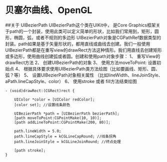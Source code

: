 # 贝塞尔曲线、OpenGL

##关于 UIBezierPath
UIBezierPath这个类在UIKit中， 是Core Graphics框架关于path的一个封装，使用此类可以定义简单的形状，比如我们常用到，矩形，圆形，椭圆，弧，或者不规则的多边形
UIBezierPath对象是CGPathRef数据类型的封装。path如果是基于矢量形状的，都用直线或曲线去创建。我们一般使用UIBezierPath都是在重写view的drawRect方法这种情形。我们用直线去创建矩形或多边形，使用曲线创建弧或者圆。创建和使用path对象步骤：
1、 重写View的drawRect方法
2、 创建UIBezierPath的对象
3、 使用方法moveToPoint: 设置初始点
4、 根据具体要求使用UIBezierPath类方法绘图（比如要画线、矩形、圆、弧？等）
5、 设置UIBezierPath对象相关属性 （比如lineWidth、lineJoinStyle、aPath.lineCapStyle、color）
6、 使用stroke 或者 fill方法结束绘图
```
- (void)drawRect:(CGRect)rect {

    UIColor *color = [UIColor redColor];
    [color set]; //设置线条颜色

    UIBezierPath *path = [UIBezierPath bezierPath];
    [path moveToPoint:CGPointMake(10, 10)];
    [path addLineToPoint:CGPointMake(200, 80)];

    path.lineWidth = 5.0;
    path.lineCapStyle = kCGLineCapRound; //线条拐角
    path.lineJoinStyle = kCGLineJoinRound; //终点处理

    [path stroke];
}
```



